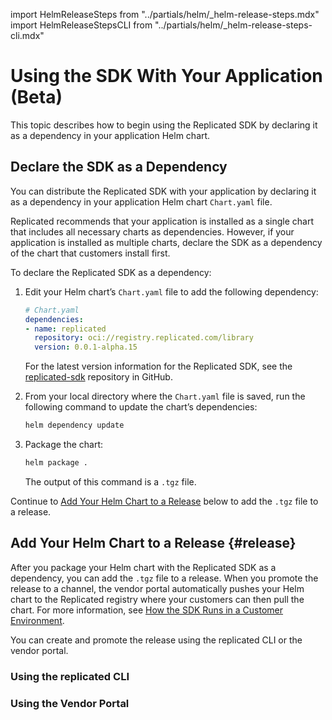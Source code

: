 import HelmReleaseSteps from "../partials/helm/_helm-release-steps.mdx"
import HelmReleaseStepsCLI from "../partials/helm/_helm-release-steps-cli.mdx"

# Using the SDK With Your Application (Beta)

This topic describes how to begin using the Replicated SDK by declaring it as a dependency in your application Helm chart. 

## Declare the SDK as a Dependency

You can distribute the Replicated SDK with your application by declaring it as a dependency in your application Helm chart `Chart.yaml` file.

Replicated recommends that your application is installed as a single chart that includes all necessary charts as dependencies. However, if your application is installed as multiple charts, declare the SDK as a dependency of the chart that customers install first.

To declare the Replicated SDK as a dependency:

1. Edit your Helm chart’s `Chart.yaml` file to add the following dependency:

   ```yaml
   # Chart.yaml
   dependencies:
   - name: replicated
     repository: oci://registry.replicated.com/library
     version: 0.0.1-alpha.15
   ```
   For the latest version information for the Replicated SDK, see the [replicated-sdk](https://github.com/replicatedhq/replicated-sdk/tags) repository in GitHub.

1. From your local directory where the `Chart.yaml` file is saved, run the following command to update the chart’s dependencies:

   ```bash
   helm dependency update
   ```

1. Package the chart:

   ```bash
   helm package .
   ```

   The output of this command is a `.tgz` file.

Continue to [Add Your Helm Chart to a Release](#release) below to add the `.tgz` file to a release.   

## Add Your Helm Chart to a Release {#release}   

After you package your Helm chart with the Replicated SDK as a dependency, you can add the `.tgz` file to a release. When you promote the release to a channel, the vendor portal automatically pushes your Helm chart to the Replicated registry where your customers can then pull the chart. For more information, see [How the SDK Runs in a Customer Environment](replicated-sdk-overview#about-sdk-initialize).

You can create and promote the release using the replicated CLI or the vendor portal.

### Using the replicated CLI

<HelmReleaseStepsCLI/>

### Using the Vendor Portal

<HelmReleaseSteps/>